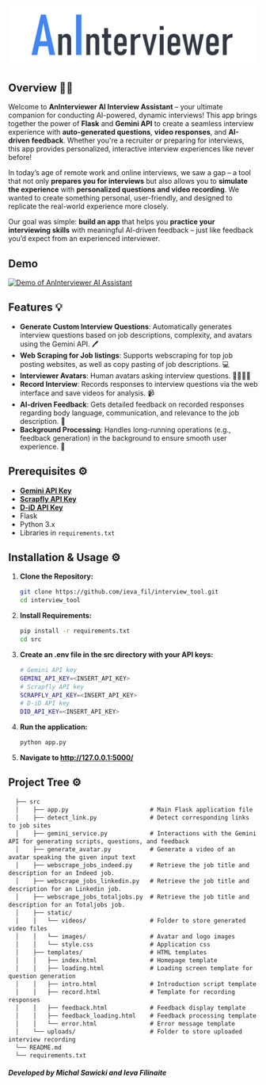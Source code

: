 #
![alt text](src/static/images/logo.jpg)

## Overview 🎥🤖

Welcome to **AnInterviewer AI Interview Assistant** – your ultimate companion for conducting AI-powered, dynamic interviews! This app brings together the power of **Flask** and **Gemini API** to create a seamless interview experience with **auto-generated questions**, **video responses**, and **AI-driven feedback**. Whether you're a recruiter or preparing for interviews, this app provides personalized, interactive interview experiences like never before! 


In today’s age of remote work and online interviews, we saw a gap – a tool that not only **prepares you for interviews** but also allows you to **simulate the experience** with **personalized questions and video recording**. We wanted to create something personal, user-friendly, and designed to replicate the real-world experience more closely.

Our goal was simple: **build an app** that helps you **practice your interviewing skills** with meaningful AI-driven feedback – just like feedback you’d expect from an experienced interviewer.

## Demo
[![Demo of AnInterviewer AI Assistant](https://img.youtube.com/vi/4f2cIyPz0Ic/0.jpg)](https://www.youtube.com/watch?v=4f2cIyPz0Ic)

## Features 💡

- **Generate Custom Interview Questions**: Automatically generates interview questions based on job descriptions, complexity, and avatars using the Gemini API. 🖊️
- **Web Scraping for Job listings**: Supports webscraping for top job posting websites, as well as copy pasting of job descriptions.  💻
- **Interviewer Avatars**: Human avatars asking interview questions. 👩‍💻👨‍💼
- **Record Interview**: Records responses to interview questions via the web interface and save videos for analysis. 📹
- **AI-driven Feedback**: Gets detailed feedback on recorded responses regarding body language, communication, and relevance to the job description. 🧠
- **Background Processing**: Handles long-running operations (e.g., feedback generation) in the background to ensure smooth user experience.  🔄


## Prerequisites ⚙️
* **[Gemini API Key](https://ai.google.dev/gemini-api/docs/api-key)**
* **[Scrapfly API Key](https://scrapfly.io/dashboard)**
* **[D-iD API Key](https://docs.d-id.com/reference/get-started)**
* Flask
* Python 3.x
* Libraries in `requirements.txt`


## Installation & Usage ⚙️

1. **Clone the Repository:**

   ```bash
   git clone https://github.com/ieva_fil/interview_tool.git
   cd interview_tool

2. **Install Requirements:**
   ```bash
   pip install -r requirements.txt
   cd src

3. **Create an .env file in the src directory with your API keys:**
   ```bash
   # Gemini API key
   GEMINI_API_KEY=<INSERT_API_KEY>
   # Scrapfly API key
   SCRAPFLY_API_KEY=<INSERT_API_KEY>
   # D-iD API key
   DID_API_KEY=<INSERT_API_KEY>
   
4. **Run the application:**
   ```bash
   python app.py

5. **Navigate to http://127.0.0.1:5000/**


## Project Tree ⚙️

      ├── src
      │    ├── app.py                       # Main Flask application file
      │    ├── detect_link.py               # Detect corresponding links to job sites
      │    ├── gemini_service.py            # Interactions with the Gemini API for generating scripts, questions, and feedback
      │    ├── generate_avatar.py           # Generate a video of an avatar speaking the given input text
      │    ├── webscrape_jobs_indeed.py     # Retrieve the job title and description for an Indeed job.
      │    ├── webscrape_jobs_linkedin.py   # Retrieve the job title and description for an Linkedin job.
      │    ├── webscrape_jobs_totaljobs.py  # Retrieve the job title and description for an Totaljobs job.
      │    ├── static/
      │    │   └── videos/                  # Folder to store generated video files
      │    │   └── images/                  # Avatar and logo images
      │    │   └── style.css                # Application css
      │    ├── templates/                   # HTML templates
      │    │   ├── index.html               # Homepage template
      │    │   ├── loading.html             # Loading screen template for question generation
      │    │   ├── intro.html               # Introduction script template
      │    │   ├── record.html              # Template for recording responses
      │    │   ├── feedback.html            # Feedback display template
      │    │   ├── feedback_loading.html    # Feedback processing template
      │    │   └── error.html               # Error message template
      │    └── uploads/                     # Folder to store uploaded interview recording
      └── README.md
      └── requirements.txt


##### Developed by Michal Sawicki and Ieva Filinaite

